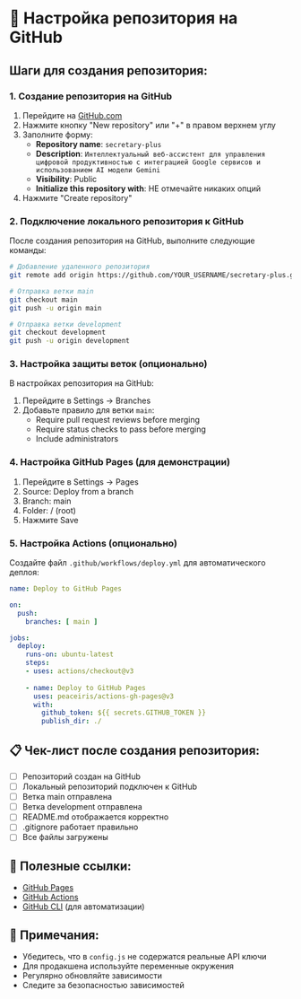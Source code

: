 # 🚀 Настройка репозитория на GitHub

## Шаги для создания репозитория:

### 1. Создание репозитория на GitHub

1. Перейдите на [GitHub.com](https://github.com)
2. Нажмите кнопку "New repository" или "+" в правом верхнем углу
3. Заполните форму:
   - **Repository name**: `secretary-plus`
   - **Description**: `Интеллектуальный веб-ассистент для управления цифровой продуктивностью с интеграцией Google сервисов и использованием AI модели Gemini`
   - **Visibility**: Public
   - **Initialize this repository with**: НЕ отмечайте никаких опций
4. Нажмите "Create repository"

### 2. Подключение локального репозитория к GitHub

После создания репозитория на GitHub, выполните следующие команды:

```bash
# Добавление удаленного репозитория
git remote add origin https://github.com/YOUR_USERNAME/secretary-plus.git

# Отправка ветки main
git checkout main
git push -u origin main

# Отправка ветки development
git checkout development
git push -u origin development
```

### 3. Настройка защиты веток (опционально)

В настройках репозитория на GitHub:
1. Перейдите в Settings → Branches
2. Добавьте правило для ветки `main`:
   - Require pull request reviews before merging
   - Require status checks to pass before merging
   - Include administrators

### 4. Настройка GitHub Pages (для демонстрации)

1. Перейдите в Settings → Pages
2. Source: Deploy from a branch
3. Branch: main
4. Folder: / (root)
5. Нажмите Save

### 5. Настройка Actions (опционально)

Создайте файл `.github/workflows/deploy.yml` для автоматического деплоя:

```yaml
name: Deploy to GitHub Pages

on:
  push:
    branches: [ main ]

jobs:
  deploy:
    runs-on: ubuntu-latest
    steps:
    - uses: actions/checkout@v3
    
    - name: Deploy to GitHub Pages
      uses: peaceiris/actions-gh-pages@v3
      with:
        github_token: ${{ secrets.GITHUB_TOKEN }}
        publish_dir: ./
```

## 📋 Чек-лист после создания репозитория:

- [ ] Репозиторий создан на GitHub
- [ ] Локальный репозиторий подключен к GitHub
- [ ] Ветка main отправлена
- [ ] Ветка development отправлена
- [ ] README.md отображается корректно
- [ ] .gitignore работает правильно
- [ ] Все файлы загружены

## 🔗 Полезные ссылки:

- [GitHub Pages](https://pages.github.com/)
- [GitHub Actions](https://github.com/features/actions)
- [GitHub CLI](https://cli.github.com/) (для автоматизации)

## 📝 Примечания:

- Убедитесь, что в `config.js` не содержатся реальные API ключи
- Для продакшена используйте переменные окружения
- Регулярно обновляйте зависимости
- Следите за безопасностью зависимостей 